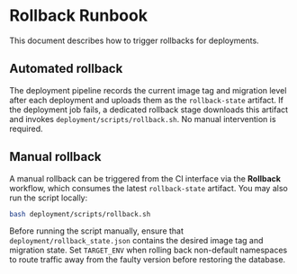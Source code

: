 # Rollback Runbook

This document describes how to trigger rollbacks for deployments.

## Automated rollback

The deployment pipeline records the current image tag and migration level after
each deployment and uploads them as the `rollback-state` artifact. If the
deployment job fails, a dedicated rollback stage downloads this artifact and
invokes `deployment/scripts/rollback.sh`. No manual intervention is required.

## Manual rollback

A manual rollback can be triggered from the CI interface via the **Rollback**
workflow, which consumes the latest `rollback-state` artifact. You may also run
the script locally:

```bash
bash deployment/scripts/rollback.sh
```

Before running the script manually, ensure that `deployment/rollback_state.json`
contains the desired image tag and migration state.
Set `TARGET_ENV` when rolling back non-default namespaces to route traffic away
from the faulty version before restoring the database.
